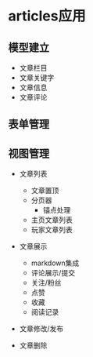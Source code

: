 # articles应用 #

## 模型建立 ##
- 文章栏目
- 文章关键字
- 文章信息
- 文章评论

## 表单管理

## 视图管理 ##
- 文章列表
    - 文章置顶
    - 分页器
        - 锚点处理
    - 主页文章列表
    - 玩家文章列表
- 文章展示
    - markdown集成
    - 评论展示/提交
    - 关注/粉丝
    - 点赞
    - 收藏
    - 阅读记录
 
- 文章修改/发布    

- 文章删除